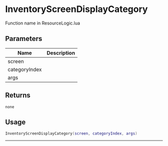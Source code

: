 # InventoryScreenDisplayCategory

Function name in ResourceLogic.lua

## Parameters

| Name          | Description |
| ------------- | ----------- |
| screen        |             |
| categoryIndex |             |
| args          |             |

## Returns

`none`

## Usage

```lua
InventoryScreenDisplayCategory(screen, categoryIndex, args)
```

---
